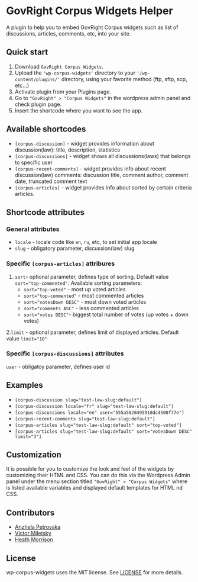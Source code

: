 # GovRight Corpus Widgets Helper

A plugin to help you to embed GovRight Corpus widgets such as list of discussions, articles, comments, etc, into your site.

## Quick start

1. Download `GovRight Corpus Widgets`.
2. Upload the `'wp-corpus-widgets'` directory to your `'/wp-content/plugins/'` directory, using your favorite method (ftp, sftp, scp, etc...)
3. Activate plugin from your Plugins page.
4. Go to `"GovRight" > "Corpus Widgets"` in the wordpress admin panel and check plugin page.
5. Insert the shortcode where you want to see the app.

## Available shortcodes
* `[corpus-discussion]` - widget provides information about discussion(law): title, description, statistics
* `[corpus-discussions]` - widget shows all discussions(laws) that belongs to specific user
* `[corpus-recent-comments]` - widget provides info about recent discussion(law) comments: discussion title, comment author, comment date, truncated comment text
* `[corpus-articles]` - widget provides info about sorted by certain criteria articles.

## Shortcode attributes
### General attributes
* `locale` - locale code like `en`, `ru`, etc, to set initial app locale
* `slug` - obligatory parameter, discussion(law) slug

### Specific `[corpus-articles]` attribures
1. `sort`- optional parameter, defines type of sorting. Default value `sort="top-commented"`. 
   Available sorting parameters:
    * `sort="top-voted"` - most up voted articles
    * `sort="top-commented"` - most commented articles
    * `sort="votesDown DESC"` - most down voted articles
    * `sort="comments ASC"` - less commented articles
    * `sort="votes DESC"`- biggest total number of votes (up votes + down votes)

2.`limit` - optional parameter, defines limit of displayed articles. Default value `limit="10"`

### Specific `[corpus-discussions]` attributes
`user` - obligatoy parameter, defines user id

## Examples
  * `[corpus-discussion slug="test-law-slug:default"]`
  * `[corpus-discussion locale="fr" slug="test-law-slug:default"]`
  * `[corpus-discussions locale="en" user="555a5028495918dc4500f77e"]`
  * `[corpus-recent-comments slug="test-law-slug:default"]`
  * `[corpus-articles slug="test-law-slug:default" sort="top-voted"]`
  * `[corpus-articles slug="test-law-slug:default" sort="votesDown DESC" limit="3"]`

## Customization
It is possible for you to customize the look and feel of the widgets by customizing their HTML and CSS. You can do this via the Wordpress Admin panel under the menu section titled `"GovRight" > "Corpus Widgets"` where is listed available variables and displayed default templates for HTML  nd CSS.

## Contributors

- <a href="https://github.com/ScarletSnail" target="_blank">Anzhela Petrovska</a>
- <a href="https://github.com/miletsky" target = "_blank">Victor Miletsky</a>
- <a href="https://github.com/doublemarked" target="_blank">Heath Morrison</a>

## License

wp-corpus-widgets uses the MIT license. See [LICENSE](https://github.com/GovRight/wp-corpus-widgets/blob/master/LICENSE) for more details. 
